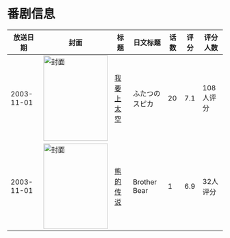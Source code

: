 # 番剧信息

|放送日期|封面|标题|日文标题|话数|评分|评分人数|
|---|---|---|---|---|---|---|
|2003-11-01|<img src="//lain.bgm.tv/pic/cover/c/3b/9d/4686_33KLi.jpg" alt="封面" style="width:150px;height:200px;object-fit:cover;">|[我要上太空](https://bangumi.tv/subject/4686)|ふたつのスピカ|20|7.1|108人评分|
|2003-11-01|<img src="//lain.bgm.tv/pic/cover/c/1f/83/66249_kU9VD.jpg" alt="封面" style="width:150px;height:200px;object-fit:cover;">|[熊的传说](https://bangumi.tv/subject/66249)|Brother Bear|1|6.9|32人评分|
